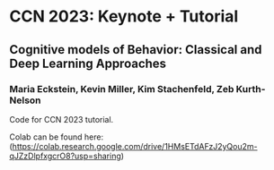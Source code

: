 # CCN 2023: Keynote + Tutorial
## Cognitive models of Behavior: Classical and Deep Learning Approaches
### Maria Eckstein, Kevin Miller, Kim Stachenfeld, Zeb Kurth-Nelson

Code for CCN 2023 tutorial.

Colab can be found here:
(https://colab.research.google.com/drive/1HMsETdAFzJ2yQou2m-qJZzDlpfxgcrO8?usp=sharing)
